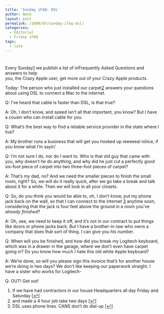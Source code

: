 ```yaml
---
title: 'Sunday iFAQ: DSL'
author: Nate
layout: post
permalink: /2008/07/sunday-ifaq-dsl/
categories:
  - Editorial
  - Friday iFAQ
tags:
  - late
---
```

# 

Every Sunday[1][1] we publish a list of inFrequently Asked Questions and answers to help  
you, the Crazy Apple user, get more out of your Crazy Apple products.

 [1]: #footnote_0_61 "If we have had contractors in our house Headquarters all day Friday and Saturday"

Today: The person who just installed our carpet[2][2] answers your questions about using DSL to connect a Mac to the internet.

 [2]: #footnote_1_61 "and made a 4 hour job take two days"

Q: I’ve heard that cable is faster than DSL, is that true?

A: Oh, I don’t know, and speed isn’t all that important, you know? But I have a cousin who can install cable for you.

Q: What’s the best way to find a reliable service provider in the state where I live?

A: My brother runs a business that will get you hooked up reeeeeal niiiice, if you know what I’m sayin’.

Q: I’m not sure I do, nor do I want to. Who is that old guy that came with you, why doesn’t he do anything, and why did he just cut a perfectly good six-foot piece of carpet into two three-foot pieces of carpet?

A: That’s my dad, no? And we need the smaller pieces to finish the small room, right? So, we will do it really quick, after we go take a break and talk about it for a while. Then we will look in all your closets.

Q: So, do you think you would be able to, oh, I don’t know, put my phone jack back on the wall, so that I can connect to the internet [3][3] anytime soon, considering that the jack is four feet above the ground in a room you’ve *already finished*?

 [3]: #footnote_2_61 "DSL uses phone lines. CANS don’t do dial-up"

A: Oh, see, we need to keep it off, and it’s not in our contract to put things like doors or phone jacks back. But I have a brother-in-law who owns a company that does that sort of thing. I can give you his number.

Q: When will you be finished, and how did you break my Logitech keyboard, which was in a drawer in the garage, where we don’t even have carpet going in? Do you know how much I hate this old white Apple keyboard?

A: We’re done, so will you please sign this invoice that’s for another house we’re doing in two days? We don’t like keeping our paperwork straight. I have a sister who works for Logitech-

Q: OUT! Get out!

1.  If we have had contractors in our house Headquarters all day Friday and Saturday [[↩][4]]
2.  and made a 4 hour job take two days [[↩][5]]
3.  DSL uses phone lines. CANS don’t do dial-up [[↩][6]]

 [4]: #identifier_0_61
 [5]: #identifier_1_61
 [6]: #identifier_2_61